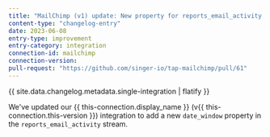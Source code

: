 ```yaml
---
title: "MailChimp (v1) update: New property for reports_email_activity stream"
content-type: "changelog-entry"
date: 2023-06-08
entry-type: improvement
entry-category: integration
connection-id: mailchimp
connection-version: 
pull-request: "https://github.com/singer-io/tap-mailchimp/pull/61"
---
```

{{ site.data.changelog.metadata.single-integration | flatify }}

We've updated our {{ this-connection.display_name }} (v{{ this-connection.this-version }}) integration to add a new `date_window` property in the `reports_email_activity` stream.